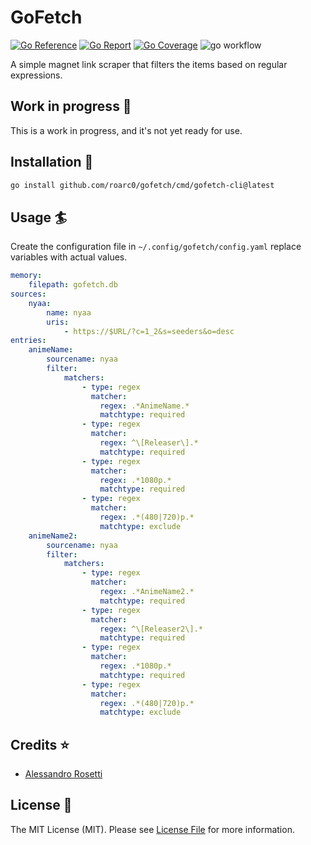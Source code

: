 # GoFetch

[![Go Reference](https://pkg.go.dev/badge/image)](https://pkg.go.dev/github.com/roarc0/gofetch)
[![Go Report](https://goreportcard.com/badge/github.com/roarc0/gofetch)](https://goreportcard.com/report/github.com/roarc0/gofetch)
[![Go Coverage](https://github.com/roarc0/gofetch/wiki/coverage.svg)](https://raw.githack.com/wiki/roarc0/gofetch/coverage.html)
![go workflow](https://github.com/roarc0/gofetch/actions/workflows/go.yml/badge.svg)

A simple magnet link scraper that filters the items based on regular expressions.

## Work in progress 🚧

This is a work in progress, and it's not yet ready for use.

## Installation  💾

```bash
go install github.com/roarc0/gofetch/cmd/gofetch-cli@latest
```

## Usage 🏄

Create the configuration file in `~/.config/gofetch/config.yaml` replace variables with actual values.

```yaml
memory:
    filepath: gofetch.db
sources:
    nyaa:
        name: nyaa
        uris:
            - https://$URL/?c=1_2&s=seeders&o=desc
entries:
    animeName:
        sourcename: nyaa
        filter:
            matchers:
                - type: regex
                  matcher:
                    regex: .*AnimeName.*
                    matchtype: required
                - type: regex
                  matcher:
                    regex: ^\[Releaser\].*
                    matchtype: required
                - type: regex
                  matcher:
                    regex: .*1080p.*
                    matchtype: required
                - type: regex
                  matcher:
                    regex: .*(480|720)p.*
                    matchtype: exclude
    animeName2:
        sourcename: nyaa
        filter:
            matchers:
                - type: regex
                  matcher:
                    regex: .*AnimeName2.*
                    matchtype: required
                - type: regex
                  matcher:
                    regex: ^\[Releaser2\].*
                    matchtype: required
                - type: regex
                  matcher:
                    regex: .*1080p.*
                    matchtype: required
                - type: regex
                  matcher:
                    regex: .*(480|720)p.*
                    matchtype: exclude
```

## Credits :star:

- [Alessandro Rosetti](https://github.com/roarc0)

## License :scroll:

The MIT License (MIT). Please see [License File](LICENSE.md) for more information.
